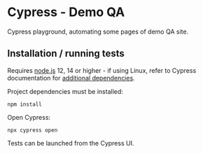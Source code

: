 # Cypress - Demo QA

Cypress playground, automating some pages of demo QA site.

## Installation / running tests

Requires [node.js](https://nodejs.org/en/) 12, 14 or higher - if using Linux, refer to Cypress documentation for [additional dependencies](https://docs.cypress.io/guides/getting-started/installing-cypress#Linux).

Project dependencies must be installed:

```
npm install
```


Open Cypress:

```
npx cypress open
```

Tests can be launched from the Cypress UI.
